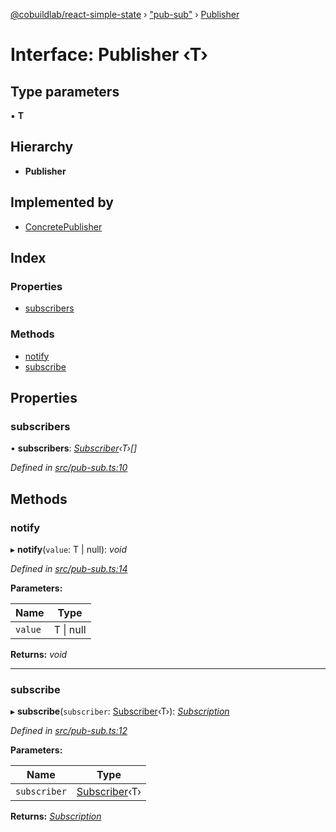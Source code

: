 [@cobuildlab/react-simple-state](../README.md) › ["pub-sub"](../modules/_pub_sub_.md) › [Publisher](_pub_sub_.publisher.md)

# Interface: Publisher ‹**T**›

## Type parameters

▪ **T**

## Hierarchy

* **Publisher**

## Implemented by

* [ConcretePublisher](../classes/_pub_sub_.concretepublisher.md)

## Index

### Properties

* [subscribers](_pub_sub_.publisher.md#subscribers)

### Methods

* [notify](_pub_sub_.publisher.md#notify)
* [subscribe](_pub_sub_.publisher.md#subscribe)

## Properties

###  subscribers

• **subscribers**: *[Subscriber](_pub_sub_.subscriber.md)‹T›[]*

*Defined in [src/pub-sub.ts:10](https://github.com/cobuildlab/react-simple-state/blob/0a311bb/src/pub-sub.ts#L10)*

## Methods

###  notify

▸ **notify**(`value`: T | null): *void*

*Defined in [src/pub-sub.ts:14](https://github.com/cobuildlab/react-simple-state/blob/0a311bb/src/pub-sub.ts#L14)*

**Parameters:**

Name | Type |
------ | ------ |
`value` | T &#124; null |

**Returns:** *void*

___

###  subscribe

▸ **subscribe**(`subscriber`: [Subscriber](_pub_sub_.subscriber.md)‹T›): *[Subscription](_pub_sub_.subscription.md)*

*Defined in [src/pub-sub.ts:12](https://github.com/cobuildlab/react-simple-state/blob/0a311bb/src/pub-sub.ts#L12)*

**Parameters:**

Name | Type |
------ | ------ |
`subscriber` | [Subscriber](_pub_sub_.subscriber.md)‹T› |

**Returns:** *[Subscription](_pub_sub_.subscription.md)*
